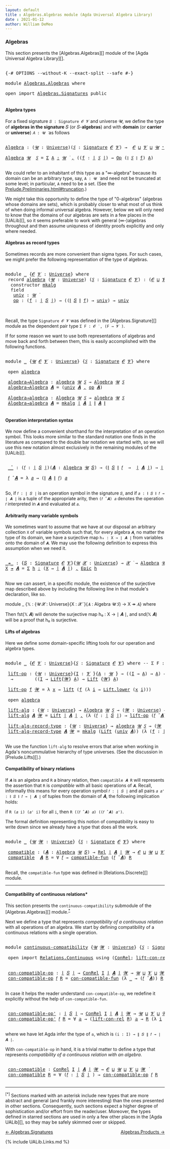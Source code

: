 ```yaml
---
layout: default
title : Algebras.Algebras module (Agda Universal Algebra Library)
date : 2021-01-12
author: William DeMeo
---
```


### <a id="algebras">Algebras</a>

This section presents the [Algebras.Algebras][] module of the [Agda Universal Algebra Library][].

<pre class="Agda">

<a id="280" class="Symbol">{-#</a> <a id="284" class="Keyword">OPTIONS</a> <a id="292" class="Pragma">--without-K</a> <a id="304" class="Pragma">--exact-split</a> <a id="318" class="Pragma">--safe</a> <a id="325" class="Symbol">#-}</a>

<a id="330" class="Keyword">module</a> <a id="337" href="Algebras.Algebras.html" class="Module">Algebras.Algebras</a> <a id="355" class="Keyword">where</a>

<a id="362" class="Keyword">open</a> <a id="367" class="Keyword">import</a> <a id="374" href="Algebras.Signatures.html" class="Module">Algebras.Signatures</a> <a id="394" class="Keyword">public</a>

</pre>


#### <a id="algebra-types">Algebra types</a>

For a fixed signature `𝑆 : Signature 𝓞 𝓥` and universe 𝓤, we define the type of **algebras in the signature** 𝑆 (or 𝑆-**algebras**) and with **domain** (or **carrier** or **universe**) `𝐴 : 𝓤 ̇` as follows

<pre class="Agda">

<a id="Algebra"></a><a id="682" href="Algebras.Algebras.html#682" class="Function">Algebra</a> <a id="690" class="Symbol">:</a> <a id="692" class="Symbol">(</a><a id="693" href="Algebras.Algebras.html#693" class="Bound">𝓤</a> <a id="695" class="Symbol">:</a> <a id="697" href="Agda.Primitive.html#423" class="Postulate">Universe</a><a id="705" class="Symbol">)(</a><a id="707" href="Algebras.Algebras.html#707" class="Bound">𝑆</a> <a id="709" class="Symbol">:</a> <a id="711" href="Algebras.Signatures.html#1299" class="Function">Signature</a> <a id="721" href="Prelude.Preliminaries.html#6856" class="Generalizable">𝓞</a> <a id="723" href="Universes.html#262" class="Generalizable">𝓥</a><a id="724" class="Symbol">)</a> <a id="726" class="Symbol">→</a>  <a id="729" href="Prelude.Preliminaries.html#6856" class="Generalizable">𝓞</a> <a id="731" href="Agda.Primitive.html#636" class="Primitive Operator">⊔</a> <a id="733" href="Universes.html#262" class="Generalizable">𝓥</a> <a id="735" href="Agda.Primitive.html#636" class="Primitive Operator">⊔</a> <a id="737" href="Algebras.Algebras.html#693" class="Bound">𝓤</a> <a id="739" href="Agda.Primitive.html#606" class="Primitive Operator">⁺</a> <a id="741" href="Universes.html#403" class="Function Operator">̇</a>

<a id="744" href="Algebras.Algebras.html#682" class="Function">Algebra</a> <a id="752" href="Algebras.Algebras.html#752" class="Bound">𝓤</a>  <a id="755" href="Algebras.Algebras.html#755" class="Bound">𝑆</a> <a id="757" class="Symbol">=</a> <a id="759" href="MGS-MLTT.html#3074" class="Function">Σ</a> <a id="761" href="Algebras.Algebras.html#761" class="Bound">A</a> <a id="763" href="MGS-MLTT.html#3074" class="Function">꞉</a> <a id="765" href="Algebras.Algebras.html#752" class="Bound">𝓤</a> <a id="767" href="Universes.html#403" class="Function Operator">̇</a> <a id="769" href="MGS-MLTT.html#3074" class="Function">,</a> <a id="771" class="Symbol">((</a><a id="773" href="Algebras.Algebras.html#773" class="Bound">f</a> <a id="775" class="Symbol">:</a> <a id="777" href="Prelude.Preliminaries.html#12403" class="Function Operator">∣</a> <a id="779" href="Algebras.Algebras.html#755" class="Bound">𝑆</a> <a id="781" href="Prelude.Preliminaries.html#12403" class="Function Operator">∣</a><a id="782" class="Symbol">)</a> <a id="784" class="Symbol">→</a> <a id="786" href="Algebras.Signatures.html#701" class="Function">Op</a> <a id="789" class="Symbol">(</a><a id="790" href="Prelude.Preliminaries.html#12455" class="Function Operator">∥</a> <a id="792" href="Algebras.Algebras.html#755" class="Bound">𝑆</a> <a id="794" href="Prelude.Preliminaries.html#12455" class="Function Operator">∥</a> <a id="796" href="Algebras.Algebras.html#773" class="Bound">f</a><a id="797" class="Symbol">)</a> <a id="799" href="Algebras.Algebras.html#761" class="Bound">A</a><a id="800" class="Symbol">)</a>

</pre>

We could refer to an inhabitant of this type as a "∞-algebra" because its domain can be an arbitrary type, say, `A : 𝓤 ̇` and need not be truncated at some level; in particular, `A` need to be a set. (See the [Prelude.Preliminaries.html#truncation](Prelude.Preliminaries.html#truncation).)

We might take this opportunity to define the type of "0-algebras" (algebras whose domains are sets), which is probably closer to what most of us think of when doing informal universal algebra.  However, below we will only need to know that the domains of our algebras are sets in a few places in the [UALib][], so it seems preferable to work with general (∞-)algebras throughout and then assume uniquness of identity proofs explicitly and only where needed.



#### <a id="algebras-as-record-types">Algebras as record types</a>

Sometimes records are more convenient than sigma types. For such cases, we might prefer the following representation of the type of algebras.

<pre class="Agda">

<a id="1792" class="Keyword">module</a> <a id="1799" href="Algebras.Algebras.html#1799" class="Module">_</a> <a id="1801" class="Symbol">{</a><a id="1802" href="Algebras.Algebras.html#1802" class="Bound">𝓞</a> <a id="1804" href="Algebras.Algebras.html#1804" class="Bound">𝓥</a> <a id="1806" class="Symbol">:</a> <a id="1808" href="Agda.Primitive.html#423" class="Postulate">Universe</a><a id="1816" class="Symbol">}</a> <a id="1818" class="Keyword">where</a>
 <a id="1825" class="Keyword">record</a> <a id="1832" href="Algebras.Algebras.html#1832" class="Record">algebra</a> <a id="1840" class="Symbol">(</a><a id="1841" href="Algebras.Algebras.html#1841" class="Bound">𝓤</a> <a id="1843" class="Symbol">:</a> <a id="1845" href="Agda.Primitive.html#423" class="Postulate">Universe</a><a id="1853" class="Symbol">)</a> <a id="1855" class="Symbol">(</a><a id="1856" href="Algebras.Algebras.html#1856" class="Bound">𝑆</a> <a id="1858" class="Symbol">:</a> <a id="1860" href="Algebras.Signatures.html#1299" class="Function">Signature</a> <a id="1870" href="Algebras.Algebras.html#1802" class="Bound">𝓞</a> <a id="1872" href="Algebras.Algebras.html#1804" class="Bound">𝓥</a><a id="1873" class="Symbol">)</a> <a id="1875" class="Symbol">:</a> <a id="1877" class="Symbol">(</a><a id="1878" href="Algebras.Algebras.html#1802" class="Bound">𝓞</a> <a id="1880" href="Agda.Primitive.html#636" class="Primitive Operator">⊔</a> <a id="1882" href="Algebras.Algebras.html#1804" class="Bound">𝓥</a> <a id="1884" href="Agda.Primitive.html#636" class="Primitive Operator">⊔</a> <a id="1886" href="Algebras.Algebras.html#1841" class="Bound">𝓤</a><a id="1887" class="Symbol">)</a> <a id="1889" href="Agda.Primitive.html#606" class="Primitive Operator">⁺</a> <a id="1891" href="Universes.html#403" class="Function Operator">̇</a> <a id="1893" class="Keyword">where</a>
  <a id="1901" class="Keyword">constructor</a> <a id="1913" href="Algebras.Algebras.html#1913" class="InductiveConstructor">mkalg</a>
  <a id="1921" class="Keyword">field</a>
   <a id="1930" href="Algebras.Algebras.html#1930" class="Field">univ</a> <a id="1935" class="Symbol">:</a> <a id="1937" href="Algebras.Algebras.html#1841" class="Bound">𝓤</a> <a id="1939" href="Universes.html#403" class="Function Operator">̇</a>
   <a id="1944" href="Algebras.Algebras.html#1944" class="Field">op</a> <a id="1947" class="Symbol">:</a> <a id="1949" class="Symbol">(</a><a id="1950" href="Algebras.Algebras.html#1950" class="Bound">f</a> <a id="1952" class="Symbol">:</a> <a id="1954" href="Prelude.Preliminaries.html#12403" class="Function Operator">∣</a> <a id="1956" href="Algebras.Algebras.html#1856" class="Bound">𝑆</a> <a id="1958" href="Prelude.Preliminaries.html#12403" class="Function Operator">∣</a><a id="1959" class="Symbol">)</a> <a id="1961" class="Symbol">→</a> <a id="1963" class="Symbol">((</a><a id="1965" href="Prelude.Preliminaries.html#12455" class="Function Operator">∥</a> <a id="1967" href="Algebras.Algebras.html#1856" class="Bound">𝑆</a> <a id="1969" href="Prelude.Preliminaries.html#12455" class="Function Operator">∥</a> <a id="1971" href="Algebras.Algebras.html#1950" class="Bound">f</a><a id="1972" class="Symbol">)</a> <a id="1974" class="Symbol">→</a> <a id="1976" href="Algebras.Algebras.html#1930" class="Field">univ</a><a id="1980" class="Symbol">)</a> <a id="1982" class="Symbol">→</a> <a id="1984" href="Algebras.Algebras.html#1930" class="Field">univ</a>


</pre>

Recall, the type `Signature 𝓞 𝓥` was defined in the [Algebras.Signature][] module as the dependent pair type `Σ F ꞉ 𝓞 ̇ , (F → 𝓥 ̇)`.

If for some reason we want to use both representations of algebras and move back and forth between them, this is easily accomplished with the following functions.

<pre class="Agda">

<a id="2316" class="Keyword">module</a> <a id="2323" href="Algebras.Algebras.html#2323" class="Module">_</a> <a id="2325" class="Symbol">{</a><a id="2326" href="Algebras.Algebras.html#2326" class="Bound">𝓤</a> <a id="2328" href="Algebras.Algebras.html#2328" class="Bound">𝓞</a> <a id="2330" href="Algebras.Algebras.html#2330" class="Bound">𝓥</a> <a id="2332" class="Symbol">:</a> <a id="2334" href="Agda.Primitive.html#423" class="Postulate">Universe</a><a id="2342" class="Symbol">}</a> <a id="2344" class="Symbol">{</a><a id="2345" href="Algebras.Algebras.html#2345" class="Bound">𝑆</a> <a id="2347" class="Symbol">:</a> <a id="2349" href="Algebras.Signatures.html#1299" class="Function">Signature</a> <a id="2359" href="Algebras.Algebras.html#2328" class="Bound">𝓞</a> <a id="2361" href="Algebras.Algebras.html#2330" class="Bound">𝓥</a><a id="2362" class="Symbol">}</a> <a id="2364" class="Keyword">where</a>

 <a id="2372" class="Keyword">open</a> <a id="2377" href="Algebras.Algebras.html#1832" class="Module">algebra</a>

 <a id="2387" href="Algebras.Algebras.html#2387" class="Function">algebra→Algebra</a> <a id="2403" class="Symbol">:</a> <a id="2405" href="Algebras.Algebras.html#1832" class="Record">algebra</a> <a id="2413" href="Algebras.Algebras.html#2326" class="Bound">𝓤</a> <a id="2415" href="Algebras.Algebras.html#2345" class="Bound">𝑆</a> <a id="2417" class="Symbol">→</a> <a id="2419" href="Algebras.Algebras.html#682" class="Function">Algebra</a> <a id="2427" href="Algebras.Algebras.html#2326" class="Bound">𝓤</a> <a id="2429" href="Algebras.Algebras.html#2345" class="Bound">𝑆</a>
 <a id="2432" href="Algebras.Algebras.html#2387" class="Function">algebra→Algebra</a> <a id="2448" href="Algebras.Algebras.html#2448" class="Bound">𝑨</a> <a id="2450" class="Symbol">=</a> <a id="2452" class="Symbol">(</a><a id="2453" href="Algebras.Algebras.html#1930" class="Field">univ</a> <a id="2458" href="Algebras.Algebras.html#2448" class="Bound">𝑨</a> <a id="2460" href="Prelude.Preliminaries.html#11707" class="InductiveConstructor Operator">,</a> <a id="2462" href="Algebras.Algebras.html#1944" class="Field">op</a> <a id="2465" href="Algebras.Algebras.html#2448" class="Bound">𝑨</a><a id="2466" class="Symbol">)</a>

 <a id="2470" href="Algebras.Algebras.html#2470" class="Function">Algebra→algebra</a> <a id="2486" class="Symbol">:</a> <a id="2488" href="Algebras.Algebras.html#682" class="Function">Algebra</a> <a id="2496" href="Algebras.Algebras.html#2326" class="Bound">𝓤</a> <a id="2498" href="Algebras.Algebras.html#2345" class="Bound">𝑆</a> <a id="2500" class="Symbol">→</a> <a id="2502" href="Algebras.Algebras.html#1832" class="Record">algebra</a> <a id="2510" href="Algebras.Algebras.html#2326" class="Bound">𝓤</a> <a id="2512" href="Algebras.Algebras.html#2345" class="Bound">𝑆</a>
 <a id="2515" href="Algebras.Algebras.html#2470" class="Function">Algebra→algebra</a> <a id="2531" href="Algebras.Algebras.html#2531" class="Bound">𝑨</a> <a id="2533" class="Symbol">=</a> <a id="2535" href="Algebras.Algebras.html#1913" class="InductiveConstructor">mkalg</a> <a id="2541" href="Prelude.Preliminaries.html#12403" class="Function Operator">∣</a> <a id="2543" href="Algebras.Algebras.html#2531" class="Bound">𝑨</a> <a id="2545" href="Prelude.Preliminaries.html#12403" class="Function Operator">∣</a> <a id="2547" href="Prelude.Preliminaries.html#12455" class="Function Operator">∥</a> <a id="2549" href="Algebras.Algebras.html#2531" class="Bound">𝑨</a> <a id="2551" href="Prelude.Preliminaries.html#12455" class="Function Operator">∥</a>

</pre>




#### <a id="operation-interpretation-syntax">Operation interpretation syntax</a>

We now define a convenient shorthand for the interpretation of an operation symbol. This looks more similar to the standard notation one finds in the literature as compared to the double bar notation we started with, so we will use this new notation almost exclusively in the remaining modules of the [UALib][].

<pre class="Agda">

 <a id="2979" href="Algebras.Algebras.html#2979" class="Function Operator">_̂_</a> <a id="2983" class="Symbol">:</a> <a id="2985" class="Symbol">(</a><a id="2986" href="Algebras.Algebras.html#2986" class="Bound">𝑓</a> <a id="2988" class="Symbol">:</a> <a id="2990" href="Prelude.Preliminaries.html#12403" class="Function Operator">∣</a> <a id="2992" href="Algebras.Algebras.html#2345" class="Bound">𝑆</a> <a id="2994" href="Prelude.Preliminaries.html#12403" class="Function Operator">∣</a><a id="2995" class="Symbol">)(</a><a id="2997" href="Algebras.Algebras.html#2997" class="Bound">𝑨</a> <a id="2999" class="Symbol">:</a> <a id="3001" href="Algebras.Algebras.html#682" class="Function">Algebra</a> <a id="3009" href="Algebras.Algebras.html#2326" class="Bound">𝓤</a> <a id="3011" href="Algebras.Algebras.html#2345" class="Bound">𝑆</a><a id="3012" class="Symbol">)</a> <a id="3014" class="Symbol">→</a> <a id="3016" class="Symbol">(</a><a id="3017" href="Prelude.Preliminaries.html#12455" class="Function Operator">∥</a> <a id="3019" href="Algebras.Algebras.html#2345" class="Bound">𝑆</a> <a id="3021" href="Prelude.Preliminaries.html#12455" class="Function Operator">∥</a> <a id="3023" href="Algebras.Algebras.html#2986" class="Bound">𝑓</a>  <a id="3026" class="Symbol">→</a>  <a id="3029" href="Prelude.Preliminaries.html#12403" class="Function Operator">∣</a> <a id="3031" href="Algebras.Algebras.html#2997" class="Bound">𝑨</a> <a id="3033" href="Prelude.Preliminaries.html#12403" class="Function Operator">∣</a><a id="3034" class="Symbol">)</a> <a id="3036" class="Symbol">→</a> <a id="3038" href="Prelude.Preliminaries.html#12403" class="Function Operator">∣</a> <a id="3040" href="Algebras.Algebras.html#2997" class="Bound">𝑨</a> <a id="3042" href="Prelude.Preliminaries.html#12403" class="Function Operator">∣</a>

 <a id="3046" href="Algebras.Algebras.html#3046" class="Bound">𝑓</a> <a id="3048" href="Algebras.Algebras.html#2979" class="Function Operator">̂</a> <a id="3050" href="Algebras.Algebras.html#3050" class="Bound">𝑨</a> <a id="3052" class="Symbol">=</a> <a id="3054" class="Symbol">λ</a> <a id="3056" href="Algebras.Algebras.html#3056" class="Bound">𝑎</a> <a id="3058" class="Symbol">→</a> <a id="3060" class="Symbol">(</a><a id="3061" href="Prelude.Preliminaries.html#12455" class="Function Operator">∥</a> <a id="3063" href="Algebras.Algebras.html#3050" class="Bound">𝑨</a> <a id="3065" href="Prelude.Preliminaries.html#12455" class="Function Operator">∥</a> <a id="3067" href="Algebras.Algebras.html#3046" class="Bound">𝑓</a><a id="3068" class="Symbol">)</a> <a id="3070" href="Algebras.Algebras.html#3056" class="Bound">𝑎</a>

</pre>

So, if `𝑓 : ∣ 𝑆 ∣` is an operation symbol in the signature `𝑆`, and if `𝑎 : ∥ 𝑆 ∥ 𝑓 → ∣ 𝑨 ∣` is a tuple of the appropriate arity, then `(𝑓 ̂ 𝑨) 𝑎` denotes the operation `𝑓` interpreted in `𝑨` and evaluated at `𝑎`.


#### <a id="arbitrarily-many-variable-symbols">Arbitrarily many variable symbols</a>

We sometimes want to assume that we have at our disposal an arbitrary collection `X` of variable symbols such that, for every algebra `𝑨`, no matter the type of its domain, we have a surjective map `h₀ : X → ∣ 𝑨 ∣` from variables onto the domain of `𝑨`.  We may use the following definition to express this assumption when we need it.

<pre class="Agda">

<a id="_↠_"></a><a id="3737" href="Algebras.Algebras.html#3737" class="Function Operator">_↠_</a> <a id="3741" class="Symbol">:</a> <a id="3743" class="Symbol">{</a><a id="3744" href="Algebras.Algebras.html#3744" class="Bound">𝑆</a> <a id="3746" class="Symbol">:</a> <a id="3748" href="Algebras.Signatures.html#1299" class="Function">Signature</a> <a id="3758" href="Prelude.Preliminaries.html#6856" class="Generalizable">𝓞</a> <a id="3760" href="Universes.html#262" class="Generalizable">𝓥</a><a id="3761" class="Symbol">}{</a><a id="3763" href="Algebras.Algebras.html#3763" class="Bound">𝓤</a> <a id="3765" href="Algebras.Algebras.html#3765" class="Bound">𝓧</a> <a id="3767" class="Symbol">:</a> <a id="3769" href="Agda.Primitive.html#423" class="Postulate">Universe</a><a id="3777" class="Symbol">}</a> <a id="3779" class="Symbol">→</a> <a id="3781" href="Algebras.Algebras.html#3765" class="Bound">𝓧</a> <a id="3783" href="Universes.html#403" class="Function Operator">̇</a> <a id="3785" class="Symbol">→</a> <a id="3787" href="Algebras.Algebras.html#682" class="Function">Algebra</a> <a id="3795" href="Algebras.Algebras.html#3763" class="Bound">𝓤</a> <a id="3797" href="Algebras.Algebras.html#3744" class="Bound">𝑆</a> <a id="3799" class="Symbol">→</a> <a id="3801" href="Algebras.Algebras.html#3765" class="Bound">𝓧</a> <a id="3803" href="Agda.Primitive.html#636" class="Primitive Operator">⊔</a> <a id="3805" href="Algebras.Algebras.html#3763" class="Bound">𝓤</a> <a id="3807" href="Universes.html#403" class="Function Operator">̇</a>
<a id="3809" href="Algebras.Algebras.html#3809" class="Bound">X</a> <a id="3811" href="Algebras.Algebras.html#3737" class="Function Operator">↠</a> <a id="3813" href="Algebras.Algebras.html#3813" class="Bound">𝑨</a> <a id="3815" class="Symbol">=</a> <a id="3817" href="MGS-MLTT.html#3074" class="Function">Σ</a> <a id="3819" href="Algebras.Algebras.html#3819" class="Bound">h</a> <a id="3821" href="MGS-MLTT.html#3074" class="Function">꞉</a> <a id="3823" class="Symbol">(</a><a id="3824" href="Algebras.Algebras.html#3809" class="Bound">X</a> <a id="3826" class="Symbol">→</a> <a id="3828" href="Prelude.Preliminaries.html#12403" class="Function Operator">∣</a> <a id="3830" href="Algebras.Algebras.html#3813" class="Bound">𝑨</a> <a id="3832" href="Prelude.Preliminaries.html#12403" class="Function Operator">∣</a><a id="3833" class="Symbol">)</a> <a id="3835" href="MGS-MLTT.html#3074" class="Function">,</a> <a id="3837" href="Prelude.Inverses.html#2039" class="Function">Epic</a> <a id="3842" href="Algebras.Algebras.html#3819" class="Bound">h</a>

</pre>

Now we can assert, in a specific module, the existence of the surjective map described above by including the following line in that module's declaration, like so.

module _ {𝕏 : {𝓤 𝓧 : Universe}{X : 𝓧 ̇ }(𝑨 : Algebra 𝓤 𝑆) → X ↠ 𝑨} where

Then fst(𝕏 𝑨) will denote the surjective map h₀ : X → ∣ 𝑨 ∣, and snd(𝕏 𝑨) will be a proof that h₀ is surjective.




#### <a id="lifts-of-algebras">Lifts of algebras</a>

Here we define some domain-specific lifting tools for our operation and algebra types.

<pre class="Agda">

<a id="4369" class="Keyword">module</a> <a id="4376" href="Algebras.Algebras.html#4376" class="Module">_</a> <a id="4378" class="Symbol">{</a><a id="4379" href="Algebras.Algebras.html#4379" class="Bound">𝓞</a> <a id="4381" href="Algebras.Algebras.html#4381" class="Bound">𝓥</a> <a id="4383" class="Symbol">:</a> <a id="4385" href="Agda.Primitive.html#423" class="Postulate">Universe</a><a id="4393" class="Symbol">}{</a><a id="4395" href="Algebras.Algebras.html#4395" class="Bound">𝑆</a> <a id="4397" class="Symbol">:</a> <a id="4399" href="Algebras.Signatures.html#1299" class="Function">Signature</a> <a id="4409" href="Algebras.Algebras.html#4379" class="Bound">𝓞</a> <a id="4411" href="Algebras.Algebras.html#4381" class="Bound">𝓥</a><a id="4412" class="Symbol">}</a> <a id="4414" class="Keyword">where</a> <a id="4420" class="Comment">-- Σ F ꞉ 𝓞 ̇ , ( F → 𝓥 ̇)} where</a>

 <a id="4455" href="Algebras.Algebras.html#4455" class="Function">lift-op</a> <a id="4463" class="Symbol">:</a> <a id="4465" class="Symbol">{</a><a id="4466" href="Algebras.Algebras.html#4466" class="Bound">𝓤</a> <a id="4468" class="Symbol">:</a> <a id="4470" href="Agda.Primitive.html#423" class="Postulate">Universe</a><a id="4478" class="Symbol">}{</a><a id="4480" href="Algebras.Algebras.html#4480" class="Bound">I</a> <a id="4482" class="Symbol">:</a> <a id="4484" href="Algebras.Algebras.html#4381" class="Bound">𝓥</a> <a id="4486" href="Universes.html#403" class="Function Operator">̇</a><a id="4487" class="Symbol">}{</a><a id="4489" href="Algebras.Algebras.html#4489" class="Bound">A</a> <a id="4491" class="Symbol">:</a> <a id="4493" href="Algebras.Algebras.html#4466" class="Bound">𝓤</a> <a id="4495" href="Universes.html#403" class="Function Operator">̇</a><a id="4496" class="Symbol">}</a> <a id="4498" class="Symbol">→</a> <a id="4500" class="Symbol">((</a><a id="4502" href="Algebras.Algebras.html#4480" class="Bound">I</a> <a id="4504" class="Symbol">→</a> <a id="4506" href="Algebras.Algebras.html#4489" class="Bound">A</a><a id="4507" class="Symbol">)</a> <a id="4509" class="Symbol">→</a> <a id="4511" href="Algebras.Algebras.html#4489" class="Bound">A</a><a id="4512" class="Symbol">)</a> <a id="4514" class="Symbol">→</a> <a id="4516" class="Symbol">(</a><a id="4517" href="Algebras.Algebras.html#4517" class="Bound">𝓦</a> <a id="4519" class="Symbol">:</a> <a id="4521" href="Agda.Primitive.html#423" class="Postulate">Universe</a><a id="4529" class="Symbol">)</a>
  <a id="4533" class="Symbol">→</a>        <a id="4542" class="Symbol">((</a><a id="4544" href="Algebras.Algebras.html#4480" class="Bound">I</a> <a id="4546" class="Symbol">→</a> <a id="4548" href="Prelude.Lifts.html#2589" class="Record">Lift</a><a id="4552" class="Symbol">{</a><a id="4553" href="Algebras.Algebras.html#4517" class="Bound">𝓦</a><a id="4554" class="Symbol">}</a> <a id="4556" href="Algebras.Algebras.html#4489" class="Bound">A</a><a id="4557" class="Symbol">)</a> <a id="4559" class="Symbol">→</a> <a id="4561" href="Prelude.Lifts.html#2589" class="Record">Lift</a> <a id="4566" class="Symbol">{</a><a id="4567" href="Algebras.Algebras.html#4517" class="Bound">𝓦</a><a id="4568" class="Symbol">}</a> <a id="4570" href="Algebras.Algebras.html#4489" class="Bound">A</a><a id="4571" class="Symbol">)</a>

 <a id="4575" href="Algebras.Algebras.html#4455" class="Function">lift-op</a> <a id="4583" href="Algebras.Algebras.html#4583" class="Bound">f</a> <a id="4585" href="Algebras.Algebras.html#4585" class="Bound">𝓦</a> <a id="4587" class="Symbol">=</a> <a id="4589" class="Symbol">λ</a> <a id="4591" href="Algebras.Algebras.html#4591" class="Bound">x</a> <a id="4593" class="Symbol">→</a> <a id="4595" href="Prelude.Lifts.html#2651" class="InductiveConstructor">lift</a> <a id="4600" class="Symbol">(</a><a id="4601" href="Algebras.Algebras.html#4583" class="Bound">f</a> <a id="4603" class="Symbol">(λ</a> <a id="4606" href="Algebras.Algebras.html#4606" class="Bound">i</a> <a id="4608" class="Symbol">→</a> <a id="4610" href="Prelude.Lifts.html#2663" class="Field">Lift.lower</a> <a id="4621" class="Symbol">(</a><a id="4622" href="Algebras.Algebras.html#4591" class="Bound">x</a> <a id="4624" href="Algebras.Algebras.html#4606" class="Bound">i</a><a id="4625" class="Symbol">)))</a>

 <a id="4631" class="Keyword">open</a> <a id="4636" href="Algebras.Algebras.html#1832" class="Module">algebra</a>

 <a id="4646" href="Algebras.Algebras.html#4646" class="Function">lift-alg</a> <a id="4655" class="Symbol">:</a> <a id="4657" class="Symbol">{</a><a id="4658" href="Algebras.Algebras.html#4658" class="Bound">𝓤</a> <a id="4660" class="Symbol">:</a> <a id="4662" href="Agda.Primitive.html#423" class="Postulate">Universe</a><a id="4670" class="Symbol">}</a> <a id="4672" class="Symbol">→</a> <a id="4674" href="Algebras.Algebras.html#682" class="Function">Algebra</a> <a id="4682" href="Algebras.Algebras.html#4658" class="Bound">𝓤</a> <a id="4684" href="Algebras.Algebras.html#4395" class="Bound">𝑆</a> <a id="4686" class="Symbol">→</a> <a id="4688" class="Symbol">(</a><a id="4689" href="Algebras.Algebras.html#4689" class="Bound">𝓦</a> <a id="4691" class="Symbol">:</a> <a id="4693" href="Agda.Primitive.html#423" class="Postulate">Universe</a><a id="4701" class="Symbol">)</a> <a id="4703" class="Symbol">→</a> <a id="4705" href="Algebras.Algebras.html#682" class="Function">Algebra</a> <a id="4713" class="Symbol">(</a><a id="4714" href="Algebras.Algebras.html#4658" class="Bound">𝓤</a> <a id="4716" href="Agda.Primitive.html#636" class="Primitive Operator">⊔</a> <a id="4718" href="Algebras.Algebras.html#4689" class="Bound">𝓦</a><a id="4719" class="Symbol">)</a> <a id="4721" href="Algebras.Algebras.html#4395" class="Bound">𝑆</a>
 <a id="4724" href="Algebras.Algebras.html#4646" class="Function">lift-alg</a> <a id="4733" href="Algebras.Algebras.html#4733" class="Bound">𝑨</a> <a id="4735" href="Algebras.Algebras.html#4735" class="Bound">𝓦</a> <a id="4737" class="Symbol">=</a> <a id="4739" href="Prelude.Lifts.html#2589" class="Record">Lift</a> <a id="4744" href="Prelude.Preliminaries.html#12403" class="Function Operator">∣</a> <a id="4746" href="Algebras.Algebras.html#4733" class="Bound">𝑨</a> <a id="4748" href="Prelude.Preliminaries.html#12403" class="Function Operator">∣</a> <a id="4750" href="Prelude.Preliminaries.html#11707" class="InductiveConstructor Operator">,</a> <a id="4752" class="Symbol">(λ</a> <a id="4755" class="Symbol">(</a><a id="4756" href="Algebras.Algebras.html#4756" class="Bound">𝑓</a> <a id="4758" class="Symbol">:</a> <a id="4760" href="Prelude.Preliminaries.html#12403" class="Function Operator">∣</a> <a id="4762" href="Algebras.Algebras.html#4395" class="Bound">𝑆</a> <a id="4764" href="Prelude.Preliminaries.html#12403" class="Function Operator">∣</a><a id="4765" class="Symbol">)</a> <a id="4767" class="Symbol">→</a> <a id="4769" href="Algebras.Algebras.html#4455" class="Function">lift-op</a> <a id="4777" class="Symbol">(</a><a id="4778" href="Algebras.Algebras.html#4756" class="Bound">𝑓</a> <a id="4780" href="Algebras.Algebras.html#2979" class="Function Operator">̂</a> <a id="4782" href="Algebras.Algebras.html#4733" class="Bound">𝑨</a><a id="4783" class="Symbol">)</a> <a id="4785" href="Algebras.Algebras.html#4735" class="Bound">𝓦</a><a id="4786" class="Symbol">)</a>

 <a id="4790" href="Algebras.Algebras.html#4790" class="Function">lift-alg-record-type</a> <a id="4811" class="Symbol">:</a> <a id="4813" class="Symbol">{</a><a id="4814" href="Algebras.Algebras.html#4814" class="Bound">𝓤</a> <a id="4816" class="Symbol">:</a> <a id="4818" href="Agda.Primitive.html#423" class="Postulate">Universe</a><a id="4826" class="Symbol">}</a> <a id="4828" class="Symbol">→</a> <a id="4830" href="Algebras.Algebras.html#1832" class="Record">algebra</a> <a id="4838" href="Algebras.Algebras.html#4814" class="Bound">𝓤</a> <a id="4840" href="Algebras.Algebras.html#4395" class="Bound">𝑆</a> <a id="4842" class="Symbol">→</a> <a id="4844" class="Symbol">(</a><a id="4845" href="Algebras.Algebras.html#4845" class="Bound">𝓦</a> <a id="4847" class="Symbol">:</a> <a id="4849" href="Agda.Primitive.html#423" class="Postulate">Universe</a><a id="4857" class="Symbol">)</a> <a id="4859" class="Symbol">→</a> <a id="4861" href="Algebras.Algebras.html#1832" class="Record">algebra</a> <a id="4869" class="Symbol">(</a><a id="4870" href="Algebras.Algebras.html#4814" class="Bound">𝓤</a> <a id="4872" href="Agda.Primitive.html#636" class="Primitive Operator">⊔</a> <a id="4874" href="Algebras.Algebras.html#4845" class="Bound">𝓦</a><a id="4875" class="Symbol">)</a> <a id="4877" href="Algebras.Algebras.html#4395" class="Bound">𝑆</a>
 <a id="4880" href="Algebras.Algebras.html#4790" class="Function">lift-alg-record-type</a> <a id="4901" href="Algebras.Algebras.html#4901" class="Bound">𝑨</a> <a id="4903" href="Algebras.Algebras.html#4903" class="Bound">𝓦</a> <a id="4905" class="Symbol">=</a> <a id="4907" href="Algebras.Algebras.html#1913" class="InductiveConstructor">mkalg</a> <a id="4913" class="Symbol">(</a><a id="4914" href="Prelude.Lifts.html#2589" class="Record">Lift</a> <a id="4919" class="Symbol">(</a><a id="4920" href="Algebras.Algebras.html#1930" class="Field">univ</a> <a id="4925" href="Algebras.Algebras.html#4901" class="Bound">𝑨</a><a id="4926" class="Symbol">))</a> <a id="4929" class="Symbol">(λ</a> <a id="4932" class="Symbol">(</a><a id="4933" href="Algebras.Algebras.html#4933" class="Bound">f</a> <a id="4935" class="Symbol">:</a> <a id="4937" href="Prelude.Preliminaries.html#12403" class="Function Operator">∣</a> <a id="4939" href="Algebras.Algebras.html#4395" class="Bound">𝑆</a> <a id="4941" href="Prelude.Preliminaries.html#12403" class="Function Operator">∣</a><a id="4942" class="Symbol">)</a> <a id="4944" class="Symbol">→</a> <a id="4946" href="Algebras.Algebras.html#4455" class="Function">lift-op</a> <a id="4954" class="Symbol">((</a><a id="4956" href="Algebras.Algebras.html#1944" class="Field">op</a> <a id="4959" href="Algebras.Algebras.html#4901" class="Bound">𝑨</a><a id="4960" class="Symbol">)</a> <a id="4962" href="Algebras.Algebras.html#4933" class="Bound">f</a><a id="4963" class="Symbol">)</a> <a id="4965" href="Algebras.Algebras.html#4903" class="Bound">𝓦</a><a id="4966" class="Symbol">)</a>

</pre>

We use the function `lift-alg` to resolve errors that arise when working in Agda's noncummulative hierarchy of type universes. (See the discussion in [Prelude.Lifts][].)




#### <a id="compatibility-of-binary-relations">Compatibility of binary relations</a>

If `𝑨` is an algebra and `R` a binary relation, then `compatible 𝑨 R` will represents the assertion that `R` is *compatible* with all basic operations of `𝑨`. Recall, informally this means for every operation symbol `𝑓 : ∣ 𝑆 ∣` and all pairs `𝑎 𝑎' : ∥ 𝑆 ∥ 𝑓 → ∣ 𝑨 ∣` of tuples from the domain of 𝑨, the following implication holds:

if `R (𝑎 i) (𝑎' i)` for all `i`, then  `R ((𝑓 ̂ 𝑨) 𝑎) ((𝑓 ̂ 𝑨) 𝑎')`.

The formal definition representing this notion of compatibility is easy to write down since we already have a type that does all the work.

<pre class="Agda">

<a id="5798" class="Keyword">module</a> <a id="5805" href="Algebras.Algebras.html#5805" class="Module">_</a> <a id="5807" class="Symbol">{</a><a id="5808" href="Algebras.Algebras.html#5808" class="Bound">𝓤</a> <a id="5810" href="Algebras.Algebras.html#5810" class="Bound">𝓦</a> <a id="5812" class="Symbol">:</a> <a id="5814" href="Agda.Primitive.html#423" class="Postulate">Universe</a><a id="5822" class="Symbol">}</a> <a id="5824" class="Symbol">{</a><a id="5825" href="Algebras.Algebras.html#5825" class="Bound">𝑆</a> <a id="5827" class="Symbol">:</a> <a id="5829" href="Algebras.Signatures.html#1299" class="Function">Signature</a> <a id="5839" href="Prelude.Preliminaries.html#6856" class="Generalizable">𝓞</a> <a id="5841" href="Universes.html#262" class="Generalizable">𝓥</a><a id="5842" class="Symbol">}</a> <a id="5844" class="Keyword">where</a>

 <a id="5852" href="Algebras.Algebras.html#5852" class="Function">compatible</a> <a id="5863" class="Symbol">:</a> <a id="5865" class="Symbol">(</a><a id="5866" href="Algebras.Algebras.html#5866" class="Bound">𝑨</a> <a id="5868" class="Symbol">:</a> <a id="5870" href="Algebras.Algebras.html#682" class="Function">Algebra</a> <a id="5878" href="Algebras.Algebras.html#5808" class="Bound">𝓤</a> <a id="5880" href="Algebras.Algebras.html#5825" class="Bound">𝑆</a><a id="5881" class="Symbol">)</a> <a id="5883" class="Symbol">→</a> <a id="5885" href="Relations.Discrete.html#7173" class="Function">Rel</a> <a id="5889" href="Prelude.Preliminaries.html#12403" class="Function Operator">∣</a> <a id="5891" href="Algebras.Algebras.html#5866" class="Bound">𝑨</a> <a id="5893" href="Prelude.Preliminaries.html#12403" class="Function Operator">∣</a> <a id="5895" href="Algebras.Algebras.html#5810" class="Bound">𝓦</a> <a id="5897" class="Symbol">→</a> <a id="5899" href="Algebras.Algebras.html#5839" class="Bound">𝓞</a> <a id="5901" href="Agda.Primitive.html#636" class="Primitive Operator">⊔</a> <a id="5903" href="Algebras.Algebras.html#5808" class="Bound">𝓤</a> <a id="5905" href="Agda.Primitive.html#636" class="Primitive Operator">⊔</a> <a id="5907" href="Algebras.Algebras.html#5841" class="Bound">𝓥</a> <a id="5909" href="Agda.Primitive.html#636" class="Primitive Operator">⊔</a> <a id="5911" href="Algebras.Algebras.html#5810" class="Bound">𝓦</a> <a id="5913" href="Universes.html#403" class="Function Operator">̇</a>
 <a id="5916" href="Algebras.Algebras.html#5852" class="Function">compatible</a>  <a id="5928" href="Algebras.Algebras.html#5928" class="Bound">𝑨</a> <a id="5930" href="Algebras.Algebras.html#5930" class="Bound">R</a> <a id="5932" class="Symbol">=</a> <a id="5934" class="Symbol">∀</a> <a id="5936" href="Algebras.Algebras.html#5936" class="Bound">𝑓</a> <a id="5938" class="Symbol">→</a> <a id="5940" href="Relations.Discrete.html#10243" class="Function">compatible-fun</a> <a id="5955" class="Symbol">(</a><a id="5956" href="Algebras.Algebras.html#5936" class="Bound">𝑓</a> <a id="5958" href="Algebras.Algebras.html#2979" class="Function Operator">̂</a> <a id="5960" href="Algebras.Algebras.html#5928" class="Bound">𝑨</a><a id="5961" class="Symbol">)</a> <a id="5963" href="Algebras.Algebras.html#5930" class="Bound">R</a>

</pre>

Recall, the `compatible-fun` type was defined in [Relations.Discrete][] module.



---------------------------------------



#### <a id="compatibility-of-continuous-relations">Compatibility of continuous relations*</a>

This section presents the `continuous-compatibility` submodule of the [Algebras.Algebras][] module.<sup>[*](Algebras.Algebras.html#fn0)</sup>


Next we define a type that represents *compatibility of a continuous relation* with all operations of an algebra. We start by defining compatibility of a continuous relations with a single operation.

<pre class="Agda">

<a id="6558" class="Keyword">module</a> <a id="continuous-compatibility"></a><a id="6565" href="Algebras.Algebras.html#6565" class="Module">continuous-compatibility</a> <a id="6590" class="Symbol">{</a><a id="6591" href="Algebras.Algebras.html#6591" class="Bound">𝓤</a> <a id="6593" href="Algebras.Algebras.html#6593" class="Bound">𝓦</a> <a id="6595" class="Symbol">:</a> <a id="6597" href="Agda.Primitive.html#423" class="Postulate">Universe</a><a id="6605" class="Symbol">}</a> <a id="6607" class="Symbol">{</a><a id="6608" href="Algebras.Algebras.html#6608" class="Bound">𝑆</a> <a id="6610" class="Symbol">:</a> <a id="6612" href="Algebras.Signatures.html#1299" class="Function">Signature</a> <a id="6622" href="Prelude.Preliminaries.html#6856" class="Generalizable">𝓞</a> <a id="6624" href="Universes.html#262" class="Generalizable">𝓥</a><a id="6625" class="Symbol">}</a> <a id="6627" class="Symbol">{</a><a id="6628" href="Algebras.Algebras.html#6628" class="Bound">𝑨</a> <a id="6630" class="Symbol">:</a> <a id="6632" href="Algebras.Algebras.html#682" class="Function">Algebra</a> <a id="6640" href="Algebras.Algebras.html#6591" class="Bound">𝓤</a> <a id="6642" href="Algebras.Algebras.html#6608" class="Bound">𝑆</a><a id="6643" class="Symbol">}</a> <a id="6645" class="Symbol">{</a><a id="6646" href="Algebras.Algebras.html#6646" class="Bound">I</a> <a id="6648" class="Symbol">:</a> <a id="6650" href="Universes.html#262" class="Generalizable">𝓥</a> <a id="6652" href="Universes.html#403" class="Function Operator">̇</a><a id="6653" class="Symbol">}</a> <a id="6655" class="Keyword">where</a>

 <a id="6663" class="Keyword">open</a> <a id="6668" class="Keyword">import</a> <a id="6675" href="Relations.Continuous.html" class="Module">Relations.Continuous</a> <a id="6696" class="Keyword">using</a> <a id="6702" class="Symbol">(</a><a id="6703" href="Relations.Continuous.html#3268" class="Function">ConRel</a><a id="6709" class="Symbol">;</a> <a id="6711" href="Relations.Continuous.html#3645" class="Function">lift-con-rel</a><a id="6723" class="Symbol">;</a> <a id="6725" href="Relations.Continuous.html#3747" class="Function">con-compatible-fun</a><a id="6743" class="Symbol">)</a>


 <a id="continuous-compatibility.con-compatible-op"></a><a id="6748" href="Algebras.Algebras.html#6748" class="Function">con-compatible-op</a> <a id="6766" class="Symbol">:</a> <a id="6768" href="Prelude.Preliminaries.html#12403" class="Function Operator">∣</a> <a id="6770" href="Algebras.Algebras.html#6608" class="Bound">𝑆</a> <a id="6772" href="Prelude.Preliminaries.html#12403" class="Function Operator">∣</a> <a id="6774" class="Symbol">→</a> <a id="6776" href="Relations.Continuous.html#3268" class="Function">ConRel</a> <a id="6783" href="Algebras.Algebras.html#6646" class="Bound">I</a> <a id="6785" href="Prelude.Preliminaries.html#12403" class="Function Operator">∣</a> <a id="6787" href="Algebras.Algebras.html#6628" class="Bound">𝑨</a> <a id="6789" href="Prelude.Preliminaries.html#12403" class="Function Operator">∣</a> <a id="6791" href="Algebras.Algebras.html#6593" class="Bound">𝓦</a> <a id="6793" class="Symbol">→</a> <a id="6795" href="Algebras.Algebras.html#6591" class="Bound">𝓤</a> <a id="6797" href="Agda.Primitive.html#636" class="Primitive Operator">⊔</a> <a id="6799" href="Algebras.Algebras.html#6624" class="Bound">𝓥</a> <a id="6801" href="Agda.Primitive.html#636" class="Primitive Operator">⊔</a> <a id="6803" href="Algebras.Algebras.html#6593" class="Bound">𝓦</a> <a id="6805" href="Universes.html#403" class="Function Operator">̇</a>
 <a id="6808" href="Algebras.Algebras.html#6748" class="Function">con-compatible-op</a> <a id="6826" href="Algebras.Algebras.html#6826" class="Bound">𝑓</a> <a id="6828" href="Algebras.Algebras.html#6828" class="Bound">R</a> <a id="6830" class="Symbol">=</a> <a id="6832" href="Relations.Continuous.html#3747" class="Function">con-compatible-fun</a> <a id="6851" class="Symbol">(λ</a> <a id="6854" href="Algebras.Algebras.html#6854" class="Bound">_</a> <a id="6856" class="Symbol">→</a> <a id="6858" class="Symbol">(</a><a id="6859" href="Algebras.Algebras.html#6826" class="Bound">𝑓</a> <a id="6861" href="Algebras.Algebras.html#2979" class="Function Operator">̂</a> <a id="6863" href="Algebras.Algebras.html#6628" class="Bound">𝑨</a><a id="6864" class="Symbol">))</a> <a id="6867" href="Algebras.Algebras.html#6828" class="Bound">R</a>

</pre>

In case it helps the reader understand `con-compatible-op`, we redefine it explicitly without the help of `con-compatible-fun`.

<pre class="Agda">

 <a id="continuous-compatibility.con-compatible-op&#39;"></a><a id="7026" href="Algebras.Algebras.html#7026" class="Function">con-compatible-op&#39;</a> <a id="7045" class="Symbol">:</a> <a id="7047" href="Prelude.Preliminaries.html#12403" class="Function Operator">∣</a> <a id="7049" href="Algebras.Algebras.html#6608" class="Bound">𝑆</a> <a id="7051" href="Prelude.Preliminaries.html#12403" class="Function Operator">∣</a> <a id="7053" class="Symbol">→</a> <a id="7055" href="Relations.Continuous.html#3268" class="Function">ConRel</a> <a id="7062" href="Algebras.Algebras.html#6646" class="Bound">I</a> <a id="7064" href="Prelude.Preliminaries.html#12403" class="Function Operator">∣</a> <a id="7066" href="Algebras.Algebras.html#6628" class="Bound">𝑨</a> <a id="7068" href="Prelude.Preliminaries.html#12403" class="Function Operator">∣</a> <a id="7070" href="Algebras.Algebras.html#6593" class="Bound">𝓦</a> <a id="7072" class="Symbol">→</a> <a id="7074" href="Algebras.Algebras.html#6591" class="Bound">𝓤</a> <a id="7076" href="Agda.Primitive.html#636" class="Primitive Operator">⊔</a> <a id="7078" href="Algebras.Algebras.html#6624" class="Bound">𝓥</a> <a id="7080" href="Agda.Primitive.html#636" class="Primitive Operator">⊔</a> <a id="7082" href="Algebras.Algebras.html#6593" class="Bound">𝓦</a> <a id="7084" href="Universes.html#403" class="Function Operator">̇</a>
 <a id="7087" href="Algebras.Algebras.html#7026" class="Function">con-compatible-op&#39;</a> <a id="7106" href="Algebras.Algebras.html#7106" class="Bound">𝑓</a> <a id="7108" href="Algebras.Algebras.html#7108" class="Bound">R</a> <a id="7110" class="Symbol">=</a> <a id="7112" class="Symbol">∀</a> <a id="7114" href="Algebras.Algebras.html#7114" class="Bound">𝕒</a> <a id="7116" class="Symbol">→</a> <a id="7118" class="Symbol">(</a><a id="7119" href="Relations.Continuous.html#3645" class="Function">lift-con-rel</a> <a id="7132" href="Algebras.Algebras.html#7108" class="Bound">R</a><a id="7133" class="Symbol">)</a> <a id="7135" href="Algebras.Algebras.html#7114" class="Bound">𝕒</a> <a id="7137" class="Symbol">→</a> <a id="7139" href="Algebras.Algebras.html#7108" class="Bound">R</a> <a id="7141" class="Symbol">(λ</a> <a id="7144" href="Algebras.Algebras.html#7144" class="Bound">i</a> <a id="7146" class="Symbol">→</a> <a id="7148" class="Symbol">(</a><a id="7149" href="Algebras.Algebras.html#7106" class="Bound">𝑓</a> <a id="7151" href="Algebras.Algebras.html#2979" class="Function Operator">̂</a> <a id="7153" href="Algebras.Algebras.html#6628" class="Bound">𝑨</a><a id="7154" class="Symbol">)</a> <a id="7156" class="Symbol">(</a><a id="7157" href="Algebras.Algebras.html#7114" class="Bound">𝕒</a> <a id="7159" href="Algebras.Algebras.html#7144" class="Bound">i</a><a id="7160" class="Symbol">))</a>

</pre>

where we have let Agda infer the type of `𝕒`, which is `(i : I) → ∥ 𝑆 ∥ 𝑓 → ∣ 𝑨 ∣`.

With `con-compatible-op` in hand, it is a trivial matter to define a type that represents *compatibility of a continuous relation with an algebra*.

<pre class="Agda">

 <a id="continuous-compatibility.con-compatible"></a><a id="7425" href="Algebras.Algebras.html#7425" class="Function">con-compatible</a> <a id="7440" class="Symbol">:</a> <a id="7442" href="Relations.Continuous.html#3268" class="Function">ConRel</a> <a id="7449" href="Algebras.Algebras.html#6646" class="Bound">I</a> <a id="7451" href="Prelude.Preliminaries.html#12403" class="Function Operator">∣</a> <a id="7453" href="Algebras.Algebras.html#6628" class="Bound">𝑨</a> <a id="7455" href="Prelude.Preliminaries.html#12403" class="Function Operator">∣</a> <a id="7457" href="Algebras.Algebras.html#6593" class="Bound">𝓦</a> <a id="7459" class="Symbol">→</a> <a id="7461" href="Algebras.Algebras.html#6622" class="Bound">𝓞</a> <a id="7463" href="Agda.Primitive.html#636" class="Primitive Operator">⊔</a> <a id="7465" href="Algebras.Algebras.html#6591" class="Bound">𝓤</a> <a id="7467" href="Agda.Primitive.html#636" class="Primitive Operator">⊔</a> <a id="7469" href="Algebras.Algebras.html#6624" class="Bound">𝓥</a> <a id="7471" href="Agda.Primitive.html#636" class="Primitive Operator">⊔</a> <a id="7473" href="Algebras.Algebras.html#6593" class="Bound">𝓦</a> <a id="7475" href="Universes.html#403" class="Function Operator">̇</a>
 <a id="7478" href="Algebras.Algebras.html#7425" class="Function">con-compatible</a> <a id="7493" href="Algebras.Algebras.html#7493" class="Bound">R</a> <a id="7495" class="Symbol">=</a> <a id="7497" class="Symbol">∀</a> <a id="7499" class="Symbol">(</a><a id="7500" href="Algebras.Algebras.html#7500" class="Bound">𝑓</a> <a id="7502" class="Symbol">:</a> <a id="7504" href="Prelude.Preliminaries.html#12403" class="Function Operator">∣</a> <a id="7506" href="Algebras.Algebras.html#6608" class="Bound">𝑆</a> <a id="7508" href="Prelude.Preliminaries.html#12403" class="Function Operator">∣</a> <a id="7510" class="Symbol">)</a> <a id="7512" class="Symbol">→</a> <a id="7514" href="Algebras.Algebras.html#6748" class="Function">con-compatible-op</a> <a id="7532" href="Algebras.Algebras.html#7500" class="Bound">𝑓</a> <a id="7534" href="Algebras.Algebras.html#7493" class="Bound">R</a>

</pre>



--------------------------------------

<sup>[*]</sup><span class="footnote" id="fn0"> Sections marked with an asterisk include new types that are more abstract and general (and frankly more interesting) than the ones presented in other sections.  Consequently, such sections expect a higher degree of sophistication and/or effort from the reader/user. Moreover, the types defined in starred sections are used in only a few other places in the [Agda UALib][], so they may be safely skimmed over or skipped.</span>


[← Algebras.Signatures](Algebras.Signatures.html)
<span style="float:right;">[Algebras.Products →](Algebras.Products.html)</span>


{% include UALib.Links.md %}
